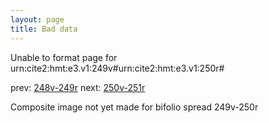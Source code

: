 ```yaml
---
layout: page
title: Bad data
---
```


Unable to format page for urn:cite2:hmt:e3.v1:249v#urn:cite2:hmt:e3.v1:250r#

prev: [248v-249r](../248v-249r/) next: [250v-251r](../250v-251r/)

Composite image not yet made for bifolio spread 249v-250r

